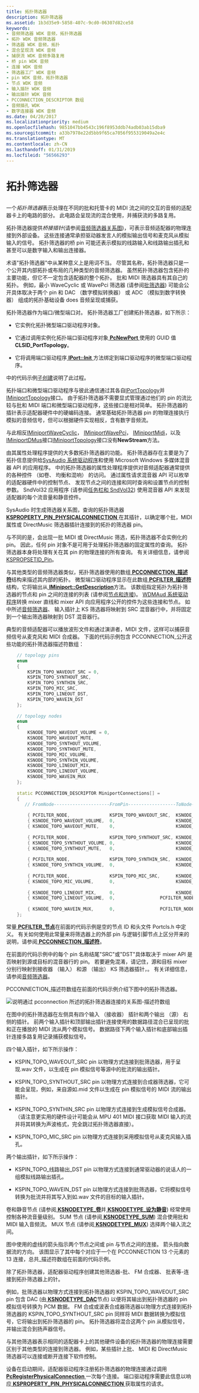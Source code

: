 ```yaml
---
title: 拓扑筛选器
description: 拓扑筛选器
ms.assetid: 1b3d35e9-5858-407c-9cd0-06307d82ce58
keywords:
- 音频筛选器 WDK 音频，拓扑筛选器
- 拓扑 WDK 音频筛选器
- 筛选器 WDK 音频，拓扑
- 混合呈现流 WDK 音频
- 捕获流 WDK 音频多路复用
- 桥 pin WDK 音频
- 连接 WDK 音频
- 筛选器工厂 WDK 音频
- pin WDK 音频，拓扑筛选器
- 节点 WDK 音频
- 输入插针 WDK 音频
- 输出插针 WDK 音频
- PCCONNECTION_DESCRIPTOR 数组
- 音频插孔 WDK
- 数字连接器 WDK 音频
ms.date: 04/20/2017
ms.localizationpriority: medium
ms.openlocfilehash: 9851047bb4543c196f8953ddb74adb03ab15dba9
ms.sourcegitcommit: a33b7978e22d5bb9f65ca7056f955319049a2e4c
ms.translationtype: MT
ms.contentlocale: zh-CN
ms.lasthandoff: 01/31/2019
ms.locfileid: "56566293"
---
```

# <a name="topology-filters"></a>拓扑筛选器


## <span id="topology_filters"></span><span id="TOPOLOGY_FILTERS"></span>


一个*拓扑筛选器*表示处理在不同的批和托管卡的 MIDI 流之间的交互的音频的适配器卡上的电路的部分。 此电路会呈现流的混合使用，并捕获流的多路复用。

拓扑筛选器提供*桥接插针*(请参阅[音频筛选器关系图](audio-filter-graphs.md))，可表示音频适配器的物理连接到外部设备。 这些连接通常承担驱动器发言人的模拟输出信号和麦克风从模拟输入的信号。 拓扑筛选器的桥 pin 可能还表示模拟的线路输入和线路输出插孔和甚至可以是数字输入和输出连接器。

术语"拓扑筛选器"中从某种意义上是用词不当。 尽管其名称，拓扑筛选器只是一个公开其内部拓扑或布局的几种类型的音频筛选器。 虽然拓扑筛选器包含拓扑的主要功能，但它不一定包含适配器的整个拓扑。 批和 MIDI 筛选器具有其自己的拓扑。 例如，最小 WaveCyclic 或 WavePci 筛选器 (请参阅[批筛选器](wave-filters.md)) 可能会公开具体取决于两个 pin 和 DAC （数字模拟转换器） 或 ADC （模拟到数字转换器） 组成的拓扑基础设备 does 音频呈现或捕获。

拓扑筛选器作为端口/微型端口对。 拓扑筛选器工厂创建拓扑筛选器，如下所示：

-   它实例化拓扑微型端口驱动程序对象。

-   它通过调用实例化拓扑端口驱动程序对象[ **PcNewPort** ](https://msdn.microsoft.com/library/windows/hardware/ff537715)使用的 GUID 值**CLSID\_PortTopology**。

-   它将调用端口驱动程序[ **IPort::Init** ](https://msdn.microsoft.com/library/windows/hardware/ff536943)方法绑定到端口驱动程序的微型端口驱动程序。

中的代码示例[子创建](subdevice-creation.md)说明了此过程。

拓扑端口和微型端口驱动程序与彼此通信通过其各自[IPortTopology](https://msdn.microsoft.com/library/windows/hardware/ff536896)并[IMiniportTopology](https://msdn.microsoft.com/library/windows/hardware/ff536712)接口。 由于拓扑筛选器不需要显式管理通过他们的 pin 的流比较与批和 MIDI 端口和微型端口驱动程序，这些接口是相对简单。 拓扑筛选器的插针表示适配器硬件中的硬编码连接。 通常基础拓扑筛选器 pin 的物理连接执行模拟的音频信号，但可以根据硬件实现相反，含有数字音频流。

与此相反[IMiniportWaveCyclic](https://msdn.microsoft.com/library/windows/hardware/ff536714)， [IMiniportWavePci](https://msdn.microsoft.com/library/windows/hardware/ff536724)， [IMiniportMidi](https://msdn.microsoft.com/library/windows/hardware/ff536703)，以及[IMiniportDMus](https://msdn.microsoft.com/library/windows/hardware/ff536699)接口[IMiniportTopology](https://msdn.microsoft.com/library/windows/hardware/ff536712)接口没有**NewStream**方法。

由其属性处理程序提供的大多数拓扑筛选器的功能。 拓扑筛选器存在主要是为了拓扑信息提供给[SysAudio 系统驱动程序](kernel-mode-wdm-audio-components.md#sysaudio_system_driver)和使用 Microsoft Windows 多媒体混音器 API 的应用程序。 中的拓扑筛选器的属性处理程序提供对音频适配器通常提供的各种控件 （如卷、 均衡和混响） 的访问。 通过属性请求混音器 API 可以枚举的适配器硬件中的控制节点、 发现节点之间的连接和同时查询和设置节点的控制参数。 SndVol32 应用程序 (请参阅[任务栏和 SndVol32](systray-and-sndvol32.md)) 使用混音器 API 来发现适配器的每个流音量和静音控件。

SysAudio 时生成筛选器关系图，查询的拓扑筛选器[ **KSPROPERTY\_PIN\_PHYSICALCONNECTION** ](https://msdn.microsoft.com/library/windows/hardware/ff565205)在其插针，以确定哪个批，MIDI 属性或 DirectMusic 筛选器插针连接到的拓扑的筛选器 pin。

与不同的是，会出现一批 MIDI 或 DirectMusic 筛选，拓扑筛选器不会实例化的 pin。 因此，任何 pin 对象不是可用于处理拓扑筛选器的固定属性的查询。 拓扑筛选器本身将处理有关在其 pin 的物理连接的所有查询。 有关详细信息，请参阅[KSPROPSETID\_Pin](https://msdn.microsoft.com/library/windows/hardware/ff566584)。

与其他类型的音频筛选器类似，拓扑筛选器使用的数组[ **PCCONNECTION\_描述符**](https://msdn.microsoft.com/library/windows/hardware/ff537688)结构来描述其内部的拓扑。 微型端口驱动程序显示在此数组[ **PCFILTER\_描述符**](https://msdn.microsoft.com/library/windows/hardware/ff537694)结构，它将输出从[ **IMiniport::GetDescription**](https://msdn.microsoft.com/library/windows/hardware/ff536765)方法。 该数组指定拓扑为拓扑筛选器的节点和 pin 之间的连接的列表 (请参阅[节点和连接](nodes-and-connections.md))。 [WDMAud 系统驱动程序](user-mode-wdm-audio-components.md#wdmaud_system_driver)转换 mixer 直线和 mixer API 向应用程序公开的控件为这些连接和节点。 如中所述[音频筛选器](audio-filters.md)、 输入插针上 KS 筛选器将映射到 SRC 混音器行中，并将固定到一个输出筛选器映射到 DST 混音器行。

典型的音频适配器可以播放波形文件和通过演讲者，MIDI 文件，这样可以捕获音频信号从麦克风和 MIDI 合成器。 下面的代码示例包含 PCCONNECTION\_公开这些功能的拓扑筛选器描述符数组：

```cpp
    // topology pins
    enum
    {
        KSPIN_TOPO_WAVEOUT_SRC = 0,
        KSPIN_TOPO_SYNTHOUT_SRC,
        KSPIN_TOPO_SYNTHIN_SRC,
        KSPIN_TOPO_MIC_SRC,
        KSPIN_TOPO_LINEOUT_DST,
        KSPIN_TOPO_WAVEIN_DST
    };
 
    // topology nodes
    enum
    {
        KSNODE_TOPO_WAVEOUT_VOLUME = 0,
        KSNODE_TOPO_WAVEOUT_MUTE,
        KSNODE_TOPO_SYNTHOUT_VOLUME,
        KSNODE_TOPO_SYNTHOUT_MUTE,
        KSNODE_TOPO_MIC_VOLUME,
        KSNODE_TOPO_SYNTHIN_VOLUME,
        KSNODE_TOPO_LINEOUT_MIX,
        KSNODE_TOPO_LINEOUT_VOLUME,
        KSNODE_TOPO_WAVEIN_MUX
    };
 
    static PCCONNECTION_DESCRIPTOR MiniportConnections[] =
    {
       // FromNode---------------------FromPin------------------ToNode-----------------------ToPin
 
        { PCFILTER_NODE,               KSPIN_TOPO_WAVEOUT_SRC,  KSNODE_TOPO_WAVEOUT_VOLUME,  1 },
        { KSNODE_TOPO_WAVEOUT_VOLUME,  0,                       KSNODE_TOPO_WAVEOUT_MUTE,    1 },
        { KSNODE_TOPO_WAVEOUT_MUTE,    0,                       KSNODE_TOPO_LINEOUT_MIX,     1 },
 
        { PCFILTER_NODE,               KSPIN_TOPO_SYNTHOUT_SRC, KSNODE_TOPO_SYNTHOUT_VOLUME, 1 },
        { KSNODE_TOPO_SYNTHOUT_VOLUME, 0,                       KSNODE_TOPO_SYNTHOUT_MUTE,   1 },
        { KSNODE_TOPO_SYNTHOUT_MUTE,   0,                       KSNODE_TOPO_LINEOUT_MIX,     2 },
 
        { PCFILTER_NODE,               KSPIN_TOPO_SYNTHIN_SRC,  KSNODE_TOPO_SYNTHIN_VOLUME,  1 },
        { KSNODE_TOPO_SYNTHIN_VOLUME,  0,                       KSNODE_TOPO_WAVEIN_MUX,      1 },
 
        { PCFILTER_NODE,               KSPIN_TOPO_MIC_SRC,      KSNODE_TOPO_MIC_VOLUME,      1 },
        { KSNODE_TOPO_MIC_VOLUME,      0,                       KSNODE_TOPO_WAVEIN_MUX,      2 },
 
        { KSNODE_TOPO_LINEOUT_MIX,     0,                       KSNODE_TOPO_LINEOUT_VOLUME,  1 },
        { KSNODE_TOPO_LINEOUT_VOLUME,  0,                 PCFILTER_NODE,  KSPIN_TOPO_LINEOUT_DST },
 
        { KSNODE_TOPO_WAVEIN_MUX,      0,                 PCFILTER_NODE,  KSPIN_TOPO_WAVEIN_DST }
    };
```

常量[ **PCFILTER\_节点**](https://msdn.microsoft.com/library/windows/hardware/ff537695)在前面的代码示例是空的节点 ID 和头文件 Portcls.h 中定义。 有关如何使用此常量来将筛选器上的外部 pin 与逻辑引脚节点上区分开来的说明，请参阅[ **PCCONNECTION\_描述符**](https://msdn.microsoft.com/library/windows/hardware/ff537688)。

在前面的代码示例中的每个 pin 名称结尾"SRC"或"DST"具体取决于 mixer API 是否映射到源或目标的混音器行的 pin。 若要避免混淆，请记住，源和目标 mixer 分别行映射到接收器 （输入） 和源 （输出） KS 筛选器插针，。 有关详细信息，请参阅[音频筛选器](audio-filters.md)。

PCCONNECTION\_描述符数组在前面的代码示例介绍下图中的拓扑筛选器。

![说明通过 pcconnection 所述的拓扑筛选器连接的关系图\-描述符数组](images/topofilt.png)

在图中的拓扑筛选器在左侧具有四个输入 （接收器） 插针和两个输出 （源） 右侧的插针。 前两个输入插针和顶部输出插针连接使用的数据路径混合已呈现的批和正在播放的 MIDI 流从两个模拟信号。 数据路径下两个输入插针和底部输出插针连接多路复用记录捕获模拟信号。

四个输入插针，如下所示操作：

-   KSPIN\_TOPO\_WAVEOUT\_SRC pin 以物理方式连接到批筛选器，用于呈现.wav 文件，以生成在 pin 模拟信号等源中的批流的输出插针。

-   KSPIN\_TOPO\_SYNTHOUT\_SRC pin 以物理方式连接到合成器筛选器，它可能会呈现，例如，来自源如.mid 文件以生成在 pin 模拟信号的 MIDI 流的输出插针。

-   KSPIN\_TOPO\_SYNTHIN\_SRC pin 以物理方式连接到生成模拟信号合成器。 （请注意更实用的硬件设计可能会从 MPU 401 MIDI 接口获取 MIDI 输入的流并将其转换为声波格式，完全跳过拓扑筛选器直接）。

-   KSPIN\_TOPO\_MIC\_SRC pin 以物理方式连接到采用模拟信号从麦克风输入插孔。

两个输出插针，如下所示操作：

-   KSPIN\_TOPO\_线路输出\_DST pin 以物理方式连接到通常驱动器的说话人的一组模拟线路输出插孔。

-   KSPIN\_TOPO\_WAVEIN\_DST pin 以物理方式连接到批筛选器，它将模拟信号转换为批流并将其写入到如.wav 文件的目标的输入插针。

卷和静音节点 (请参阅[ **KSNODETYPE\_卷**](https://msdn.microsoft.com/library/windows/hardware/ff537208)并[ **KSNODETYPE\_设为静音**](https://msdn.microsoft.com/library/windows/hardware/ff537178)) 经常使用控制各种流音量级别。 SUM 节点 (请参阅[ **KSNODETYPE\_SUM**](https://msdn.microsoft.com/library/windows/hardware/ff537196)) 混合使用批和 MIDI 输入音频流。 MUX 节点 (请参阅[ **KSNODETYPE\_MUX**](https://msdn.microsoft.com/library/windows/hardware/ff537180)) 选择两个输入流之间。

图中使用的虚线的箭头指示两个节点之间或 pin 与节点之间的连接。 箭头指向数据流的方向。 该图显示了其中每个对应于一个在 PCCONNECTION 13 个元素的 13 连接，总共\_描述符数组在前面的代码示例。

除了拓扑筛选器，适配器驱动程序创建其他筛选器-批、 FM 合成器、 批表等-连接到拓扑筛选器上的针。

例如，批筛选器以物理方式连接到拓扑筛选器的 KSPIN\_TOPO\_WAVEOUT\_SRC pin 包含 DAC (由[ **KSNODETYPE\_DAC**](https://msdn.microsoft.com/library/windows/hardware/ff537158)节点) 以便将其输出到拓扑筛选器的 pin 模拟信号转换为 PCM 数据。 FM 合成或波表合成器筛选器以物理方式连接到拓扑筛选器的 KSPIN\_TOPO\_SYNTHOUT\_SRC pin 同样将 MIDI 数据转换为模拟信号，它将输出到拓扑筛选器的 pin。 拓扑筛选器将混合这两个 pin 从模拟信号，并输出混合到扬声器信号。

与其他筛选器表示相同的适配器卡上的其他硬件设备的拓扑筛选器的物理连接需要区别于其他类型的连接到筛选器。 例如，某些插针上批、 MIDI 和 DirectMusic 筛选器可以连接或断开连接下软件控制。

设备在启动期间，适配器驱动程序注册拓扑筛选器的物理连接通过调用[ **PcRegisterPhysicalConnection** ](https://msdn.microsoft.com/library/windows/hardware/ff537726)一次每个连接。 端口驱动程序需要此信息以响应[ **KSPROPERTY\_PIN\_PHYSICALCONNECTION** ](https://msdn.microsoft.com/library/windows/hardware/ff565205)获取属性的请求。

 

 




